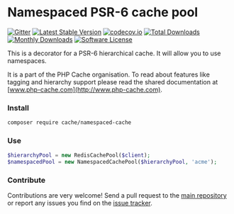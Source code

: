# Namespaced PSR-6 cache pool 
[![Gitter](https://badges.gitter.im/php-cache/cache.svg)](https://gitter.im/php-cache/cache?utm_source=badge&utm_medium=badge&utm_campaign=pr-badge)
[![Latest Stable Version](https://poser.pugx.org/cache/namespaced-cache/v/stable)](https://packagist.org/packages/cache/namespaced-cache)
[![codecov.io](https://codecov.io/github/php-cache/namespaced-cache/coverage.svg?branch=master)](https://codecov.io/github/php-cache/namespaced-cache?branch=master)
[![Total Downloads](https://poser.pugx.org/cache/namespaced-cache/downloads)](https://packagist.org/packages/cache/namespaced-cache)
[![Monthly Downloads](https://poser.pugx.org/cache/namespaced-cache/d/monthly.png)](https://packagist.org/packages/cache/namespaced-cache)
[![Software License](https://img.shields.io/badge/license-MIT-brightgreen.svg?style=flat-square)](LICENSE)

This is a decorator for a PSR-6 hierarchical cache. It will allow you to use namespaces.

It is a part of the PHP Cache organisation. To read about features like tagging and hierarchy support please read 
the shared documentation at [www.php-cache.com](http://www.php-cache.com). 

### Install

```bash
composer require cache/namespaced-cache
```
 
### Use

```php
$hierarchyPool = new RedisCachePool($client);
$namespacedPool = new NamespacedCachePool($hierarchyPool, 'acme');
```

### Contribute

Contributions are very welcome! Send a pull request to the [main repository](https://github.com/php-cache/cache) or 
report any issues you find on the [issue tracker](http://issues.php-cache.com).

